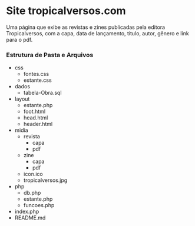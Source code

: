 # Site tropicalversos.com
Uma página que exibe as revistas e zines publicadas pela editora Tropicalversos, com a capa, data de lançamento, título, autor, gênero e link para o pdf.

### Estrutura de Pasta e Arquivos

- css
  - fontes.css
  - estante.css
- dados
  - tabela-Obra.sql 
- layout
  - estante.php
  - foot.html
  - head.html
  - header.html
- midia
  - revista
    - capa
    - pdf
  - zine
    - capa
    - pdf
  - icon.ico
  - tropicalversos.jpg
- php
  - db.php
  - estante.php
  - funcoes.php
- index.php
- README.md
